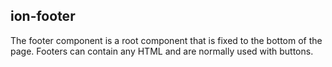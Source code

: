 <h2>ion-footer</h2>

The footer component is a root component that is fixed to the bottom of the page. Footers can contain any HTML and are normally used with buttons.